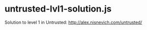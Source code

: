 # untrusted-lvl1-solution.js
Solution to level 1 in Untrusted: http://alex.nisnevich.com/untrusted/
